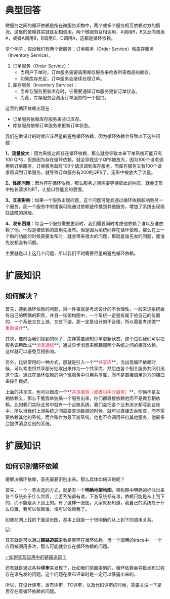 # 典型回答


微服务之间的循环依赖是指在微服务架构中，两个或多个服务相互依赖对方的情况。这里的依赖其实就是互相调用。两个微服务互相调用，A调用B，B又反向调用A，或者A调用B，B调用C，C调用A，这都是循环依赖。



举个例子，假设我们有两个微服务：订单服务（Order Service）和库存服务（Inventory Service）。

1. 订单服务（Order Service）：
    - 当用户下单时，订单服务需要调用库存服务来检查所需商品的库存。
    - 如果库存充足，订单服务会继续处理订单。
2. 库存服务（Inventory Service）：
    - 当库存服务更新库存时，它需要通知订单服务更新订单状态。
    - 为此，库存服务会调用订单服务的一个接口。

这里的循环依赖出现在：

+ 订单服务依赖库存服务来验证库存。
+ 库存服务依赖订单服务来更新订单状态。



我们在做设计的时候应该尽量的避免循环依赖，因为循环依赖会导致以下这些问题：



**1、流量放大**：因为系统之间存在循环依赖，那么就会导致本来下单系统可能只有100 QPS，但是因为存在循环依赖，就会导致这个QPS被放大，因为100个请求调用到订单服务，订单服务就有100个请求调到库存服务，而库存服务又有100个请求再调到订单服务。就导致订单服务有200的QPS了。无形中被放大了流量。



**2、性能问题**：因为存在循环依赖，那么服务之间需要等待彼此的响应，就会无形中拖长请求的RT，让接口性能变的更慢。



**3、互相影响**：如果一个服务出现问题，这个问题可能会通过循环依赖影响到另一个服务。而一个服务中的错误可能通过依赖链传播到其他服务，增加了系统出现级联故障的风险。



**4、发布困难**：每当一个服务需要更新时，我们需要同时考虑他依赖了谁以及谁依赖了他。一般是被依赖的应用先发布。但是因为系统间存在循环依赖，那么在上一个新的功能的时候需要发布时，就会带来很大的问题，那就是谁先发的问题，而谁先发都会有问题。



主要就是以上这几个问题，所以我们平时需要尽量的避免循环依赖。



# 扩展知识


## 如何解决？


首先，遇到循环依赖的问题，第一件事就是考虑设计的不合理性，一般来说系统会有自己的明确的职责，并且一张架构图中，一个系统一定是有属于他自己的位置的，一个系统又在上游，又在下游，那一定是设计的不合理，所以需要考虑做**<font style="color:#DF2A3F;">重新设计</font>**。



其次，像前面我们提到的例子，库存需要通知订单更新状态，这个过程我们可以把服务调用改成**<font style="color:#DF2A3F;">消息通信</font>**，通过异步消息来解耦调两个系统之间的相互依赖。这样就可以避免互相影响。



另外，比较常用的一种方式，那就是引入一个**<font style="color:#DF2A3F;">共享库</font>**，当出现循环依赖时候，可以考虑将共享部分抽取出来作为一个共享库，然后由各个相关服务共同引用这个库。通过在循环依赖的两个微服务中引用共享库，而不是直接调用对方的接口来操作数据。



上面的共享库，也可以做成一个**<font style="color:#DF2A3F;">共享服务（或者叫中介服务）</font>**，你俩不是互相依赖么，那么干脆我单独搞一个服务出来，你们都直接依赖他而不是做互相依赖。比如我们实际业务中就有一个台账系统，我们会把各个业务流水都写到台账中，所以当我们上游系统之间需要查询数据的时候，就可以直接去台账查，而不需要依赖其他的系统。而台账作为最下游系统，他也不会调用任何其他服务，他最多会提供消息给别的系统。



# 扩展知识


## 如何识别循环依赖


要解决循环依赖，首先需要识别出来。那么具体如何识别呢？



首先，一个一劳永逸的方式，就是有一个**明确地架构图**，架构图中明确的标注出来各个系统处于什么位置，上游系统都有谁，下游系统都有谁，依赖只能是从上到下的，而不能是从下到上的。有了这样一张图，大家就都知道，我自己的系统处于什么位置，我可以依赖谁，谁可以依赖我了。



如我在网上找的下面这张图，基本上就是一个很明确的从上到下的调用关系。

![](https://cdn.nlark.com/yuque/0/2024/png/5378072/1706015029472-9789907b-30c1-47c1-93fa-a9aac3cbe16f.png)



其实就是可以通过**链路追踪**来看是否存在循环依赖，当一个调用的trace中，一个应用被调用多次，那么可能就会存在循环依赖的问题。



[✅如何实现应用中的链路追踪？](https://www.yuque.com/hollis666/qyhor6/nnl88aqknhx2v76c)



还有就是通过各种**评审**来发现了，比如我们前面提到的，循环依赖会导致发布过程存在谁先发的问题，这个问题在发布评审时是一定可以暴露出来的。



所以，在设计评审，发布评审，TC评审，以及代码评审的时候，需要关注一下是否存在着循环依赖的问题。






